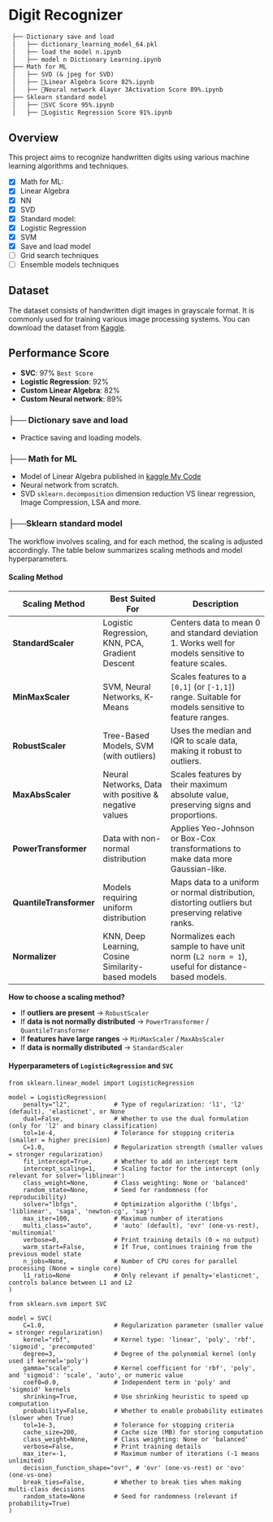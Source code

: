# Digit Recognizer
```markdown
 ├── Dictionary save and load
 │   ├── dictionary_learning_model_64.pkl
 │   ├── load the model n.ipynb
 │   ├── model n Dictionary Learning.ipynb
 ├── Math for ML
 │   ├── SVD (& jpeg for SVD)
 │   ├── 🚀Linear Algebra Score 82%.ipynb
 │   ├── 🤖Neural network 4layer 3Activation Score 89%.ipynb
 ├── Sklearn standard model
 │   ├── 🔪SVC Score 95%.ipynb
 │   ├── 🧩Logistic Regression Score 91%.ipynb
```

## Overview
This project aims to recognize handwritten digits using various machine learning algorithms and techniques.
- [x] Math for ML:
 - [x] Linear Algebra
 - [x] NN
 - [x] SVD
- [x] Standard model:
 - [x] Logistic Regression
 - [x] SVM
- [x] Save and load model
- [ ] Grid search techniques
- [ ] Ensemble models techniques

## Dataset
The dataset consists of handwritten digit images in grayscale format. It is commonly used for training various image processing systems. You can download the dataset from [Kaggle](https://www.kaggle.com/competitions/digit-recognizer/data).


## Performance Score
- **SVC**: 97% `Best Score`
- **Logistic Regression**: 92%
- **Custom Linear Algebra**: 82% 
- **Custom Neural network**: 89%

### ├── Dictionary save and load
- Practice saving and loading models.

### ├── Math for ML
- Model of Linear Algebra published in [kaggle My Code](https://www.kaggle.com/code/nisansher/digit-recognizer-only-linear-algebra-score-82)
- Neural network from scratch.
- SVD `sklearn.decomposition` dimension reduction VS linear regression, Image Compression, LSA and more.
### ├──Sklearn standard model
The workflow involves scaling, and for each method, the scaling is adjusted accordingly. The table below summarizes scaling methods and model hyperparameters.

#### Scaling Method
| Scaling Method        | Best Suited For                                     | Description |
|----------------------|--------------------------------------------------|-------------|
| **StandardScaler**   | Logistic Regression, KNN, PCA, Gradient Descent  | Centers data to mean 0 and standard deviation 1. Works well for models sensitive to feature scales. |
| **MinMaxScaler**     | SVM, Neural Networks, K-Means                     | Scales features to a `[0,1]` (or `[-1,1]`) range. Suitable for models sensitive to feature ranges. |
| **RobustScaler**     | Tree-Based Models, SVM (with outliers)            | Uses the median and IQR to scale data, making it robust to outliers. |
| **MaxAbsScaler**     | Neural Networks, Data with positive & negative values | Scales features by their maximum absolute value, preserving signs and proportions. |
| **PowerTransformer** | Data with non-normal distribution                 | Applies Yeo-Johnson or Box-Cox transformations to make data more Gaussian-like. |
| **QuantileTransformer** | Models requiring uniform distribution         | Maps data to a uniform or normal distribution, distorting outliers but preserving relative ranks. |
| **Normalizer**       | KNN, Deep Learning, Cosine Similarity-based models | Normalizes each sample to have unit norm (`L2 norm = 1`), useful for distance-based models. |

**How to choose a scaling method?**  
- If **outliers are present** → `RobustScaler`  
- If **data is not normally distributed** → `PowerTransformer` / `QuantileTransformer`  
- If **features have large ranges** → `MinMaxScaler` / `MaxAbsScaler`  
- If **data is normally distributed** → `StandardScaler`  


#### Hyperparameters of `LogisticRegression` and `SVC`

```pyton
from sklearn.linear_model import LogisticRegression

model = LogisticRegression(
    penalty="l2",            # Type of regularization: 'l1', 'l2' (default), 'elasticnet', or None
    dual=False,              # Whether to use the dual formulation (only for 'l2' and binary classification)
    tol=1e-4,                # Tolerance for stopping criteria (smaller = higher precision)
    C=1.0,                   # Regularization strength (smaller values = stronger regularization)
    fit_intercept=True,      # Whether to add an intercept term
    intercept_scaling=1,     # Scaling factor for the intercept (only relevant for solver='liblinear')
    class_weight=None,       # Class weighting: None or 'balanced'
    random_state=None,       # Seed for randomness (for reproducibility)
    solver="lbfgs",          # Optimization algorithm ('lbfgs', 'liblinear', 'saga', 'newton-cg', 'sag')
    max_iter=100,            # Maximum number of iterations
    multi_class="auto",      # 'auto' (default), 'ovr' (one-vs-rest), 'multinomial'
    verbose=0,               # Print training details (0 = no output)
    warm_start=False,        # If True, continues training from the previous model state
    n_jobs=None,             # Number of CPU cores for parallel processing (None = single core)
    l1_ratio=None            # Only relevant if penalty='elasticnet', controls balance between L1 and L2
)
```
```pyton
from sklearn.svm import SVC

model = SVC(
    C=1.0,                   # Regularization parameter (smaller value = stronger regularization)
    kernel="rbf",            # Kernel type: 'linear', 'poly', 'rbf', 'sigmoid', 'precomputed'
    degree=3,                # Degree of the polynomial kernel (only used if kernel='poly')
    gamma="scale",           # Kernel coefficient for 'rbf', 'poly', and 'sigmoid': 'scale', 'auto', or numeric value
    coef0=0.0,               # Independent term in 'poly' and 'sigmoid' kernels
    shrinking=True,          # Use shrinking heuristic to speed up computation
    probability=False,       # Whether to enable probability estimates (slower when True)
    tol=1e-3,                # Tolerance for stopping criteria
    cache_size=200,          # Cache size (MB) for storing computation
    class_weight=None,       # Class weighting: None or 'balanced'
    verbose=False,           # Print training details
    max_iter=-1,             # Maximum number of iterations (-1 means unlimited)
    decision_function_shape="ovr", # 'ovr' (one-vs-rest) or 'ovo' (one-vs-one)
    break_ties=False,        # Whether to break ties when making multi-class decisions
    random_state=None        # Seed for randomness (relevant if probability=True)
)
```
